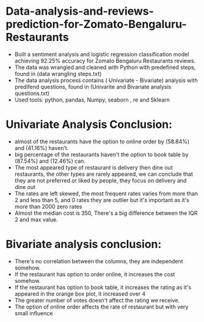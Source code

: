 # Data-analysis-and-reviews-prediction-for-Zomato-Bengaluru-Restaurants
- Built a sentiment analysis and logistic regression classification model achieving 92.25% accuracy for Zomato Bengaluru Restaurants reviews.
- The data was wrangled and cleaned with Python with predefined steps, found in (data wrangling steps.txt)
- The data analysis process contains ( Univariate - Bivariate) analysis with predifend questions, found in (Univarite and Bivariate analysis questions.txt)
- Used tools: python, pandas, Numpy, seaborn , re and Sklearn

# Univariate Analysis Conclusion:
- almost of the restaurants have the option to online order by (58.84%) and (41.16%) haven’t.
- big percentage of the restaurants haven't the option to book table by (87.54%) and (12.46%) can.
- The most appeared type of restaurant is delivery then dine out restaurants, the other types are rarely appeared, we can conclude that they are not preferred or liked by people, they focus on delivery and dine out
- The rates are left skewed, the most frequent rates varies from more than 2 and less than 5, and 0 rates they are outlier but it's important as it's more than 2000 zero rates
- Almost the median cost is 350, There's a big difference between the IQR 2 and max value.
  
# Bivariate analysis conclusion:
- There's no correlation between the columns, they are independent somehow.
- If the restaurant has option to order online, it increases the cost somehow.
- If the restaurant has option to book table, it increases the rating as it's appeared in the orange box plot, it increased over 4
- The greater number of votes doesn't affect the rating we receive.
- The option of online order affects the rate of restaurant but with very small influence
